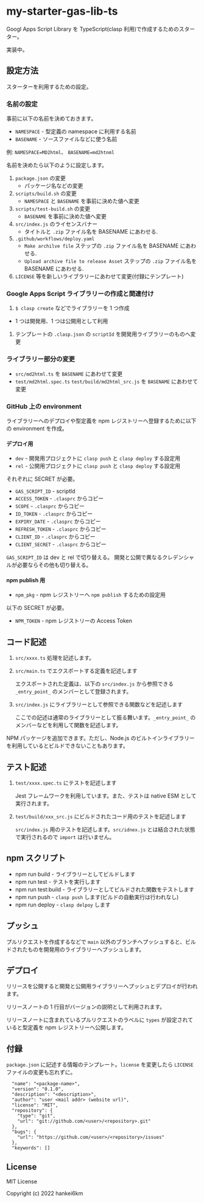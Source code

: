 # my-starter-gas-lib-ts

Googl Apps Script Library を TypeScript(clasp 利用)で作成するためのスターター。

実装中。

## 設定方法

スターターを利用するための設定。

### 名前の設定

事前に以下の名前を決めておきます。

- `NAMESPACE` - 型定義の  namespace に利用する名前
- `BASENAME` - ソースファイルなどに使う名前

例: `NAMESPACE=MD2html`、 `BASENAME=md2htnml`

名前を決めたら以下のように設定します。

1. `package.json` の変更
    - パッケージ名などの変更
1. `scripts/build.sh` の変更
    -  `NAMESPACE` と `BASENAME` を事前に決めた値へ変更
1. `scripts/test-build.sh` の変更
    -  `BASENAME` を事前に決めた値へ変更
1. `src/index.js` のライセンスバナー
    - タイトルと `.zip` ファイル名を BASENAME にあわせる.
1. `.github/workflows/deploy.yaml`
    - `Make archilve file` ステップの `.zip` ファイル名を BASENAME にあわせる.
    - `Upload archive file to release Asset` ステップの `.zip` ファイル名を BASENAME にあわせる.
1. `LICENSE` 等を新しいライブラリーにあわせて変更(付録にテンプレート)


### Google Apps Script ライブラリーの作成と関連付け

1. `$ clasp create` などでライブラリーを 1 つ作成
  - 1 つは開発用、1 つは公開用として利用
1. テンプレートの `.clasp.json` の `scriptId` を開発用ライブラリーのものへ変更


### ライブラリー部分の変更

- `src/md2html.ts` を `BASENAME` にあわせて変更
- `test/md2html.spec.ts` `test/build/md2html_src.js` を `BASENAME` にあわせて変更


### GitHub 上の environment

ライブラリーへのデプロイや型定義を npm レジストリーへ登録するために以下の environment を作成。

#### デプロイ用

- `dev` - 開発用プロジェクトに `clasp push` と `clasp deploy` する設定用
- `rel` - 公開用プロジェクトに `clasp push` と `clasp deploy` する設定用

それぞれに SECRET が必要。

- `GAS_SCRIPT_ID` - scriptId
- `ACCESS_TOKEN` - `.clasprc` からコピー
- `SCOPE` - `.clasprc` からコピー
- `ID_TOKEN` - `.clasprc` からコピー
- `EXPIRY_DATE` - `.clasprc` からコピー
- `REFRESH_TOKEN` - `.clasprc` からコピー
- `CLIENT_ID` - `.clasprc` からコピー
- `CLIENT_SECRET` - `.clasprc` からコピー

`GAS_SCRIPT_ID` は dev と rel で切り替える。 開発と公開で異なるクレデンシャルが必要ならその他も切り替える。


#### npm publish 用

- `npm_pkg` - npm レジストリーへ `npm publish` するための設定用

以下の SECRET が必要。

- `NPM_TOKEN` - npm レジストリーの Access Token

## コード記述

1. `src/xxxx.ts` 処理を記述します。
1. `src/main.ts` でエクスポートする定義を記述します

    エクスポートされた定義は、以下の `src/index.js` から参照できる `_entry_point_` のメンバーとして登録されます。

1. `src/index.js` にライブラリーとして参照できる関数などを記述します

    ここでの記述は通常のライブラリーとして振る舞います。`_entry_point_` のメンバーなどを利用して関数を記述します。

NPM パッケージを追加できます。ただし、Node.js のビルトインライブラリーを利用しているとビルドできないこともあります。

## テスト記述

1. `test/xxxx.spec.ts` にテストを記述します

    Jest フレームワークを利用しています。また、テストは native ESM として実行されます。

1. `test/build/xxx_src.js` にビルドされたコード用のテストを記述します

    `src/index.js` 用のテストを記述します。`src/idnex.js` とは結合された状態で実行されるので `import` は行いません。

## npm スクリプト

- npm run build - ライブラリーとしてビルドします
- npm run test - テストを実行します
- npm run test:build - ライブラリーとしてビルドされた関数をテストします
- npm run push - `clasp push` します(ビルドの自動実行は行われなし)
- npm run deploy - `clasp delpoy` します

## プッシュ

プルリクエストを作成するなどで `main` 以外のブランチへプッシュすると、ビルドされたものを開発用のライブラリーへプッシュします。

## デプロイ

リリースを公開すると開発と公開用ライブラリーへプッシュとデプロイが行われます。

リリースノートの 1 行目がバージョンの説明として利用されます。

リリースノートに含まれているプルリクエストのラベルに `types` が設定されていると型定義を npm レジストリーへ公開します。


## 付録

`package.json` に記述する情報のテンプレート。`license` を変更したら `LICENSE` ファイルの変更も忘れずに。

```
  "name": "<package-name>",
  "version": "0.1.0",
  "description": "<description>",
  "author": "user <mail addr> (website url)",
  "license": "MIT",
  "repository": {
    "type": "git",
    "url": "git://github.com/<user>/<repository>.git"
  },
  "bugs": {
    "url": "https://github.com/<user>/<repository>/issues"
  },
  "keywords": []
```


## License

MIT License

Copyright (c) 2022 hankei6km

